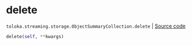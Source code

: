 # delete
`toloka.streaming.storage.ObjectSummaryCollection.delete` | [Source code](https://github.com/Toloka/toloka-kit/blob/v1.2.1/src/streaming/storage.py#L144)

```python
delete(self, **kwargs)
```

